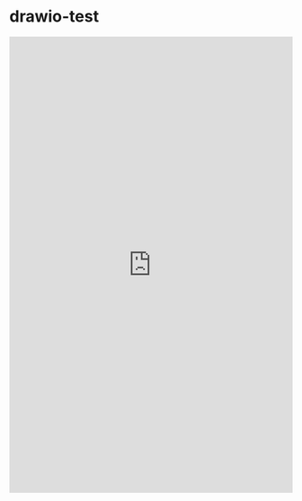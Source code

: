 # drawio-test

<iframe frameborder="0" style="width:100%;height:813px;" src="https://www.draw.io/?lightbox=1&highlight=0000ff&edit=_blank&layers=1&nav=1&title=Untitled%20Diagram.xml#Uhttps%3A%2F%2Fraw.githubusercontent.com%2Fttakezawa%2Fdrawio-test%2Fmaster%2FUntitled%2520Diagram.xml"></iframe>
